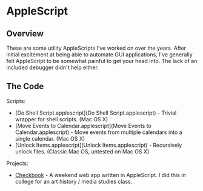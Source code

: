 AppleScript
===========

## Overview

These are some utility AppleScripts I've worked on over the years.  After initial excitement at being able to automate GUI applications, I've generally felt AppleScript to be somewhat painful to get your head into.  The lack of an included debugger didn't help either.

## The Code

Scripts:
* [Do Shell Script.applescript](Do Shell Script.applescript) - Trivial wrapper for shell scripts.  (Mac OS X)
* [Move Events to Calendar.applescript](Move Events to Calendar.applescript) - Move events from multiple calendars into a single calendar. (Mac OS X)
* [Unlock Items.applescript](Unlock Items.applescript) - Recursively unlock files. (Classic Mac OS, untested on Mac OS X)

Projects:
* [Checkbook](Checkbook) - A weekend web app written in AppleScript. I did this in college for an art history / media studies class. 
